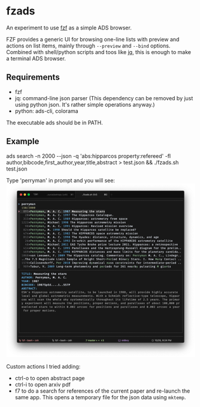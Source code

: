 # fzads

An experiment to use [fzf](https://github.com/junegunn/fzf/) as a simple ADS browser.

FZF provides a generic UI for browsing one-line lists with preview and actions on list items, mainly through `--preview` and `--bind` options. Combined with shell/python scripts and toos like [jq](https://stedolan.github.io/jq/manual/), this is enough to make a terminal ADS browser.

## Requirements

- fzf
- jq: command-line json parser (This dependency can be removed by just using python json. It's rather simple operations anyway.)
- python: ads-cli, colorama

The executable ads should be in PATH.

## Example

ads search -n 2000 --json -q 'abs:hipparcos property:refereed' -fl author,bibcode,first_author,year,title,abstract > test.json && ./fzads.sh test.json 

Type 'perryman' in prompt and you will see:
![](screenshot2.png)

Custom actions I tried adding:
- ctrl-o to open abstract page
- ctrl-i to open arxiv pdf
- f7 to do a search for references of the current paper and re-launch the same app. This opens a temporary file for the json data using `mktemp`.


